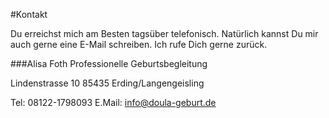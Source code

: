 #Kontakt

Du erreichst mich am Besten tagsüber telefonisch. Natürlich kannst Du mir auch gerne eine E-Mail schreiben. Ich rufe Dich gerne zurück.

###Alisa Foth
Professionelle Geburtsbegleitung

Lindenstrasse 10
85435 Erding/Langengeisling

Tel:    08122-1798093
E.Mail: info@doula-geburt.de 
